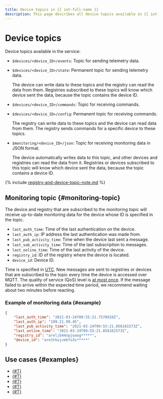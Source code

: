 ```yaml
---
title: Device topics in {{ iot-full-name }}
description: This page describes all device topics available in {{ iot-name }}.
---
```


# Device topics

Device topics available in the service:
* `$devices/<device_ID>/events`: Topic for sending telemetry data.  
* `$devices/<device_ID>/state`: Permanent topic for sending telemetry data.

   The device can write data to these topics and the registry can read the data from them. Registries subscribed to these topics will know which device sent the data, because the topic contains the device ID.

* `$devices/<device_ID>/commands`: Topic for receiving commands.
* `$devices/<device_ID>/config`: Permanent topic for receiving commands.

   The registry can write data to these topics and the device can read data from them. The registry sends commands for a specific device to these topics.

* `$monitoring/<device_ID>/json`: Topic for receiving monitoring data in JSON format.

   The device automatically writes data to this topic, and other devices and registries can read the data from it. Registries or devices subscribed to this topic will know which device sent the data, because the topic contains a device ID.

{% include [registry-and-device-topic-note.md](../../../_includes/iot-core/registry-and-device-topic-note.md) %}

## Monitoring topic {#monitoring-topic}

The device and registry that are subscribed to the monitoring topic will receive up-to-date monitoring data for the device whose ID is specified in the topic.

* `last_auth_time`: Time of the last authentication on the device.
* `last_auth_ip`: IP address the last authentication was made from.
* `last_pub_activity_time`: Time when the device last sent a message.
* `last_sub_activity_time`: Time of the last subscription to messages.
* `last_online_time`: Time of the last activity of the device.
* `registry_id`: ID of the registry where the device is located.
* `device_id`: Device ID.

Time is specified in [UTC](https://en.wikipedia.org/wiki/Coordinated_Universal_Time). New messages are sent to registries or devices that are subscribed to the topic every time the device is accessed over MQTT. The quality of service (QoS) level is [at most once](../index.md#qos). If the message failed to arrive within the expected time period, we recommend waiting about two minutes before reacting.

### Example of monitoring data {#example}

```json
{
	"last_auth_time": "2021-03-24T09:55:21.7570928Z",
	"last_auth_ip": "199.21.99.45",
	"last_pub_activity_time": "2021-03-24T09:55:21.858181573Z",
	"last_online_time": "2021-03-24T09:55:21.858181573Z",
	"registry_id": "areljb44npjoaog*****",
	"device_id": "are3tkujvebfo3s*****"
}
```

## Use cases {#examples}

* [{#T}](../../tutorials/data-recording.md)
* [{#T}](../../tutorials/datalens.md)
* [{#T}](../../tutorials/message-delivery-check.md)
* [{#T}](../../tutorials/monitoring.md)
* [{#T}](../../tutorials/mosquitto/mosquitto-publish.md)